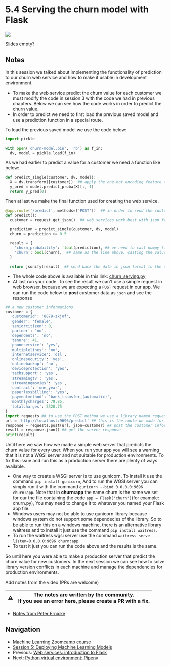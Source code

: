# 5.4 Serving the churn model with Flask

<a href="https://www.youtube.com/watch?v=Q7ZWPgPnRz8&list=PL3MmuxUbc_hIhxl5Ji8t4O6lPAOpHaCLR"><img src="images/thumbnail-5-04.jpg"></a>

[Slides](https://www.slideshare.net/AlexeyGrigorev/ml-zoomcamp-5-model-deployment) empty?

## Notes

In this session we talked about implementing the functionality of prediction to our churn web service and how to make it usable in development environment.

- To make the web service predict the churn value for each customer we must modify the code in session 3 with the code we had in previous chapters. Below we can see how the code works in order to predict the churn value.
- In order to predict we need to first load the previous saved model and use a prediction function in a special route.

To load the previous saved model we use the code below:

```python
import pickle

with open('churn-model.bin', 'rb') as f_in:
  dv, model = pickle.load(f_in)
```

As we had earlier to predict a value for a customer we need a function like below:

```python
def predict_single(customer, dv, model):
  X = dv.transform([customer])  ## apply the one-hot encoding feature to the customer data
  y_pred = model.predict_proba(X)[:, 1]
  return y_pred[0]
```

Then at last we make the final function used for creating the web service.

```python
@app.route('/predict', methods=['POST'])  ## in order to send the customer information we need to post its data.
def predict():
  customer = request.get_json()  ## web services work best with json frame, So after the user post its data in json format we need to access the body of json.

  prediction = predict_single(customer, dv, model)
  churn = prediction >= 0.5

  result = {
    'churn_probability': float(prediction), ## we need to cast numpy float type to python native float type
    'churn': bool(churn),  ## same as the line above, casting the value using bool method
  }

  return jsonify(result)  ## send back the data in json format to the user
```

- The whole code above is available in this link: [churn_serving.py](https://github.com/alexeygrigorev/mlbookcamp-code/blob/master/chapter-05-deployment/churn_serving.py)
- At last run your code. To see the result we can't use a simple request in web browser, because we are expecting a `POST` request in our app. We can run the code below to **post** customer data as `json` and see the response

```python
## a new customer informations
customer = {
  'customerid': '8879-zkjof',
  'gender': 'female',
  'seniorcitizen': 0,
  'partner': 'no',
  'dependents': 'no',
  'tenure': 41,
  'phoneservice': 'yes',
  'multiplelines': 'no',
  'internetservice': 'dsl',
  'onlinesecurity': 'yes',
  'onlinebackup': 'no',
  'deviceprotection': 'yes',
  'techsupport': 'yes',
  'streamingtv': 'yes',
  'streamingmovies': 'yes',
  'contract': 'one_year',
  'paperlessbilling': 'yes',
  'paymentmethod': 'bank_transfer_(automatic)',
  'monthlycharges': 79.85,
  'totalcharges': 3320.75
}
import requests ## to use the POST method we use a library named requests
url = 'http://localhost:9696/predict' ## this is the route we made for prediction
response = requests.post(url, json=customer) ## post the customer information in json format
result = response.json() ## get the server response
print(result)
```

Until here we saw how we made a simple web server that predicts the churn value for every user. When you run your app you will see a warning that it is not a WGSI server and not suitable for production environments. To fix this issue and run this as a production server there are plenty of ways available.

- One way to create a WSGI server is to use gunicorn. To install it use the command `pip install gunicorn`, And to run the WGSI server you can simply run it with the   command `gunicorn --bind 0.0.0.0:9696 churn:app`. Note that in __churn:app__ the name churn is the name we set for our the file containing the code `app = Flask('churn')`(for example: churn.py), You may need to change it to whatever you named your Flask app file.
- Windows users may not be able to use gunicorn library because windows system do not support some dependecies of the library. So to be able to run this on a windows   machine, there is an alternative library waitress and to install it just use the command `pip install waitress`.
- To run the waitress wgsi server use the command `waitress-serve --listen=0.0.0.0:9696 churn:app`.
- To test it just you can run the code above and the results is the same.

So until here you were able to make a production server that predict the churn value for new customers. In the next session we can see how to solve library version conflicts in each machine and manage the dependencies for production environments.

Add notes from the video (PRs are welcome)

|⚠️|The notes are written by the community.<br>If you see an error here, please create a PR with a fix.|
|---|---|

- [Notes from Peter Ernicke](https://knowmledge.com/2023/10/12/ml-zoomcamp-2023-deploying-machine-learning-models-part-4/)

## Navigation

- [Machine Learning Zoomcamp course](../)
- [Session 5: Deploying Machine Learning Models](./)
- Previous: [Web services: introduction to Flask](03-flask-intro.md)
- Next: [Python virtual environment: Pipenv](05-pipenv.md)
